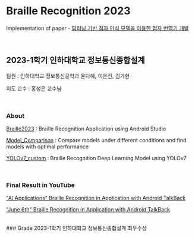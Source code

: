 # Braille Recognition 2023

Implementation of paper - [딥러닝 기반 점자 인식 모델을 이용한 점자 번역기 개발](https://drive.google.com/file/d/1uFlqMT7gCU8WJNpXl8Uf-0bpRRRPeiDc/view?usp=drive_link)

<br/>

## 2023-1학기 인하대학교 정보통신종합설계

팀원 : 인하대학교 정보통신공학과 윤다혜, 이은진, 김가현

지도 교수 : 홍성은 교수님

<br/>

### About

[Braille2023](https://github.com/ailleen1004/Braille_Recognition_2023/blob/main/Braille2023) : Braille Recognition Application using Android Studio

[Model_Comparison](https://github.com/ailleen1004/Braille_Recognition_2023/blob/main/Model_Comparison) : Compare models under different conditions and find models with optimal performance

[YOLOv7_custom](https://github.com/ailleen1004/Braille_Recognition_2023/blob/main/YOLOv7_custom) : Braille Recognition Deep Learning Model using YOLOv7

<br/>

### Final Result in YouTube

["AI Applications" Braille Recognition in Application with Android TalkBack](https://youtube.com/shorts/pqM6NC-Q7Zo?feature=share)

["June 6th" Braille Recognition in Application with Android TalkBack](https://youtube.com/shorts/IWUtWdu1-p0?feature=share)

<br/>
### Grade
2023-1학기 인하대학교 정보통신종합설계 최우수상
